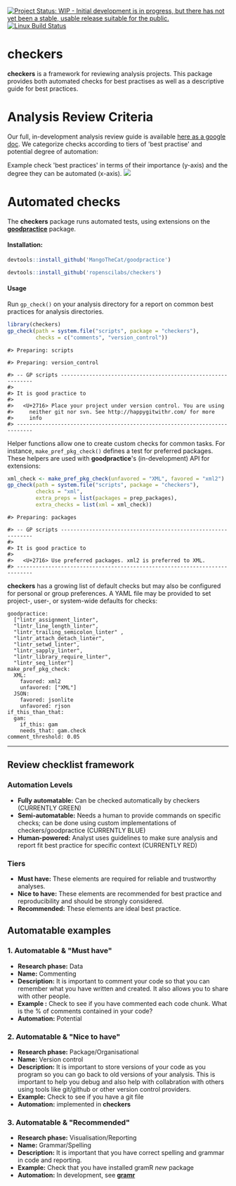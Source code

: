 
[![Project Status: WIP - Initial development is in progress, but there has not yet been a stable, usable release suitable for the public.](http://www.repostatus.org/badges/latest/wip.svg)](http://www.repostatus.org/#wip) [![Linux Build Status](http://travis-ci.org/noamross/checkers.svg?branch=master)](https://travis-ci.org/noamross/checkers)

checkers
========

**checkers** is a framework for reviewing analysis projects. This package provides both automated checks for best practises as well as a descriptive guide for best practices.

Analysis Review Criteria
========================

Our full, in-development analysis review guide is available [here as a google doc](https://docs.google.com/document/d/1OYcWJUk-MiM2C1TIHB1Rn6rXoF5fHwRX-7_C12Blx8g/edit#). We categorize checks according to tiers of 'best practise' and potential degree of automation:

Example check 'best practices' in terms of their importance (y-axis) and the degree they can be automated (x-axis). ![](figs/compendium.png)

Automated checks
================

The **checkers** package runs automated tests, using extensions on the [**goodpractice**](https://github.com/MangoTheCat/goodpractice/) package.

#### Installation:

``` r
devtools::install_github('MangoTheCat/goodpractice')

devtools::install_github('ropenscilabs/checkers')
```

#### Usage

Run `gp_check()` on your analysis directory for a report on common best practices for analysis directories.

``` r
library(checkers)
gp_check(path = system.file("scripts", package = "checkers"),
         checks = c("comments", "version_control"))
```

    #> Preparing: scripts

    #> Preparing: version_control

    #> -- GP scripts -------------------------------------------------------------
    #> 
    #> It is good practice to
    #> 
    #>   <U+2716> Place your project under version control. You are using
    #>     neither git nor svn. See http://happygitwithr.com/ for more
    #>     info
    #> ---------------------------------------------------------------------------

Helper functions allow one to create custom checks for common tasks. For instance, `make_pref_pkg_check()` defines a test for preferred packages. These helpers are used with **goodpractice**'s (in-development) API for extensions:

``` r
xml_check <- make_pref_pkg_check(unfavored = "XML", favored = "xml2")
gp_check(path = system.file("scripts", package = "checkers"),
         checks = "xml",
         extra_preps = list(packages = prep_packages),
         extra_checks = list(xml = xml_check))
```

    #> Preparing: packages

    #> -- GP scripts -------------------------------------------------------------
    #> 
    #> It is good practice to
    #> 
    #>   <U+2716> Use preferred packages. xml2 is preferred to XML.
    #> ---------------------------------------------------------------------------

**checkers** has a growing list of default checks but may also be configured for personal or group preferences. A YAML file may be provided to set project-, user-, or system-wide defaults for checks:

    goodpractice:
      ["lintr_assignment_linter",
      "lintr_line_length_linter",
      "lintr_trailing_semicolon_linter" ,
      "lintr_attach_detach_linter",
      "lintr_setwd_linter",
      "lintr_sapply_linter",
      "lintr_library_require_linter",
      "lintr_seq_linter"]
    make_pref_pkg_check:
      XML:
        favored: xml2
        unfavored: ["XML"]
      JSON:
        favored: jsonlite
        unfavored: rjson
    if_this_than_that:
      gam:
        if_this: gam
        needs_that: gam.check
    comment_threshold: 0.05

------------------------------------------------------------------------

Review checklist framework
--------------------------

### Automation Levels

-   **Fully automatable:** Can be checked automatically by checkers (CURRENTLY GREEN)
-   **Semi-automatable:** Needs a human to provide commands on specific checks; can be done using custom implementations of checkers/goodpractice (CURRENTLY BLUE)
-   **Human-powered:** Analyst uses guidelines to make sure analysis and report fit best practice for specific context (CURRENTLY RED)

### Tiers

-   **Must have:** These elements are required for reliable and trustworthy analyses.
-   **Nice to have:** These elements are recommended for best practice and reproducibility and should be strongly considered.
-   **Recommended:** These elements are ideal best practice.

Automatable examples
--------------------

### 1. **Automatable & "Must have"**

-   **Research phase:** Data
-   **Name:** Commenting
-   **Description:** It is important to comment your code so that you can remember what you have written and created. It also allows you to share with other people.
-   **Example :** Check to see if you have commented each code chunk. What is the % of comments contained in your code?
-   **Automation:** Potential

### 2. **Automatable & "Nice to have"**

-   **Research phase:** Package/Organisational
-   **Name:** Version control
-   **Description:** It is important to store versions of your code as you program so you can go back to old versions of your analysis. This is important to help you debug and also help with collabration with others using tools like git/github or other version control providers.
-   **Example:** Check to see if you have a git file
-   **Automation:** implemented in **checkers**

### 3. **Automatable & "Recommended"**

-   **Research phase:** Visualisation/Reporting
-   **Name:** Grammar/Spelling
-   **Description:** It is important that you have correct spelling and grammar in code and reporting.
-   **Example:** Check that you have installed gramR *new* package
-   **Automation:** In development, see [**gramr**](https://github.com/ropenscilabs/gramr)
